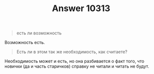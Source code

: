 ﻿---
title: "Answer 10313"
se.owner.user_id: 15479
se.owner.display_name: "Suvitruf - Andrei Apanasik"
se.owner.link: "https://ru.meta.stackoverflow.com/users/15479/suvitruf-andrei-apanasik"
se.answer_id: 10313
se.question_id: 10312
se.post_type: answer
se.is_accepted: True
---
<blockquote>
  <p>есть ли возможность</p>
</blockquote>

<p>Возможность есть.</p>

<blockquote>
  <p>Есть ли в этом так же необходимость, как считаете?</p>
</blockquote>

<p>Необходимость может и есть, но она разбивается о факт того, что новички (да и часть старичков) справку не читали и читать не будут.</p>
